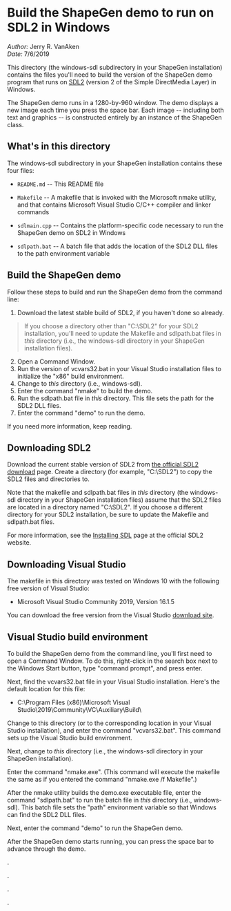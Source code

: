 Build the ShapeGen demo to run on SDL2 in Windows
=================================================

_Author:_ Jerry R. VanAken  
_Date:_ 7/6/2019

This directory (the windows-sdl subdirectory in your ShapeGen installation) contains the files you'll need to build the version of the ShapeGen demo program that runs on [SDL2](https://wiki.libsdl.org/FrontPage) (version 2 of the Simple DirectMedia Layer) in Windows.

The ShapeGen demo runs in a 1280-by-960 window. The demo displays a new image each time you press the space bar. Each image -- including both text and graphics -- is constructed entirely by an instance of the ShapeGen class.

## What's in this directory

The windows-sdl subdirectory in your ShapeGen installation contains these four files:

* `README.md` -- This README file

* `Makefile` -- A makefile that is invoked with the Microsoft nmake utility, and that contains Microsoft Visual Studio C/C++ compiler and linker commands

* `sdlmain.cpp` -- Contains the platform-specific code necessary to run the ShapeGen demo on SDL2 in Windows

* `sdlpath.bat` -- A batch file that adds the location of the SDL2 DLL files to the path environment variable

## Build the ShapeGen demo

Follow these steps to build and run the ShapeGen demo from the command line:

1. Download the latest stable build of SDL2, if you haven't done so already. 
>If you choose a directory other than "C:\SDL2" for your SDL2 installation, you'll need to update the Makefile and sdlpath.bat files in _this_ directory (i.e., the windows-sdl directory in your ShapeGen installation files).
2. Open a Command Window.
3. Run the version of vcvars32.bat in your Visual Studio installation files to initialize the "x86" build environment.
4. Change to _this_ directory (i.e., windows-sdl).
5. Enter the command "nmake" to build the demo.
6. Run the sdlpath.bat file in _this_ directory. This file sets the path for the SDL2 DLL files.
7. Enter the command "demo" to run the demo.

If you need more information, keep reading.

## Downloading SDL2

Download the current stable version of SDL2 from [the official SDL2 download](https://www.libsdl.org/download-2.0.php) page. Create a directory (for example, "C:\SDL2") to copy the SDL2 files and directories to.

Note that the makefile and sdlpath.bat files in _this_ directory (the windows-sdl directory in your ShapeGen installation files) assume that the SDL2 files are located in a directory named "C:\SDL2". If you choose a different directory for your SDL2 installation, be sure to update the Makefile and sdlpath.bat files.

For more information, see the [Installing SDL](https://wiki.libsdl.org/Installation) page at the official SDL2 website.

## Downloading Visual Studio

The makefile in this directory was tested on Windows 10 with the following free version of Visual Studio:
* Microsoft Visual Studio Community 2019, Version 16.1.5

You can download the free version from the Visual Studio [download site](https://visualstudio.microsoft.com/vs/).

## Visual Studio build environment

To build the ShapeGen demo from the command line, you'll first need to open a Command Window. To do this, right-click in the search box next to the Windows Start button, type "command prompt", and press enter.

Next, find the vcvars32.bat file in your Visual Studio installation. Here's the default location for this file:

* C:\Program Files (x86)\Microsoft Visual Studio\2019\Community\VC\Auxiliary\Build\

Change to this directory (or to the corresponding location in your Visual Studio installation), and enter the command "vcvars32.bat". This command sets up the Visual Studio build environment.

Next, change to _this_ directory (i.e., the windows-sdl directory in your ShapeGen installation).

Enter the command "nmake.exe". (This command will execute the makefile the same as if you entered the command "nmake.exe /f Makefile".)

After the nmake utility builds the demo.exe executable file, enter the command "sdlpath.bat" to run the batch file in _this_ directory (i.e., windows-sdl). This batch file sets the "path" environment variable so that Windows can find the SDL2 DLL files. 

Next, enter the command "demo" to run the ShapeGen demo.

After the ShapeGen demo starts running, you can press the space bar to advance through the demo.

.

.

.

.